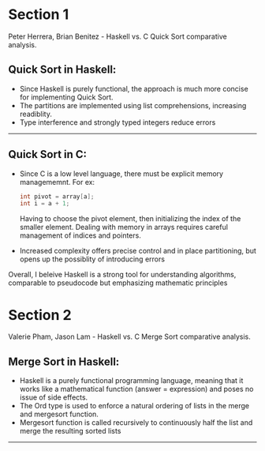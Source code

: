 # Section 1

Peter Herrera, Brian Benitez - Haskell vs. C Quick Sort comparative analysis. 

## Quick Sort in Haskell:
* Since Haskell is purely functional, the approach is much more concise for implementing Quick Sort. 
* The partitions are implemented using list comprehensions, increasing readiblity.
* Type interference and strongly typed integers reduce errors

*** 

## Quick Sort in C: 
* Since C is a low level language, there must be explicit memory managememnt. For ex:
  ```C
  int pivot = array[a];
  int i = a + 1;
  
  ```
  Having to choose the pivot element, then initializing the index of the smaller element. Dealing with memory in arrays requires careful management of indices and pointers.
  
* Increased complexity offers precise control and in place partitioning, but opens up the possiblity of introducing errors 

Overall, I beleive Haskell is a strong tool for understanding algorithms, comparable to pseudocode but emphasizing mathematic principles

# Section 2

Valerie Pham, Jason Lam - Haskell vs. C Merge Sort comparative analysis. 

## Merge Sort in Haskell:
* Haskell is a purely functional programming language, meaning that it works like a mathematical function (answer = expression) and poses no issue of side effects.
* The Ord type is used to enforce a natural ordering of lists in the merge and mergesort function.
* Mergesort function is called recursively to continuously half the list and merge the resulting sorted lists

***
